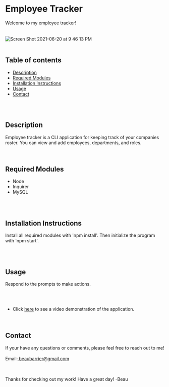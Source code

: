 Employee Tracker
=========================
Welcome to my employee tracker! 
<br><br><br>
![Screen Shot 2021-06-20 at 9 46 13 PM](https://user-images.githubusercontent.com/78766978/122708445-0e3ba900-d211-11eb-9ee9-946781daa2b7.png)
<br><br>

Table of contents
-----------------

- [Description](#description)
- [Required Modules](#required-modules)
- [Installation Instructions](#installation-instructions)
- [Usage](#usage)
- [Contact](#contact)

<br><br>

Description
-------------
Employee tracker is a CLI application for keeping track of your companies roster. You can view and add employees, departments, and roles.
<br><br><br>

Required Modules
----------------
- Node
- Inquirer
- MySQL

<br><br>

Installation Instructions
-------------------------
Install all required modules with 'npm install'. Then initialize the program with 'npm start'.

<br><br>

Usage
-----
Respond to the prompts to make actions.

<br><br>
- Click <a href="https://drive.google.com/file/d/1gDsE64pqW_sQWOBJo-hWuM5RECPRLICW/view?usp=sharing">here</a> to see a video demonstration of the application.
<br><br><br>

Contact
-------
If your have any questions or comments, please feel free to reach out to me!
<br><br>
Email:<a href="mailto:beaubarrier@gmail.com"> beaubarrier@gmail.com</a>
<br><br><br>

Thanks for checking out my work! Have a great day! -Beau
